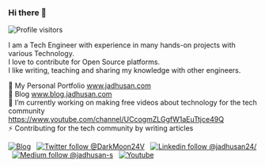 ### Hi there 👋
![Profile visitors](https://visitor-badge.glitch.me/badge?page_id=Jadhusan-S.visitor-badge)

I am a Tech Engineer with experience in many hands-on projects with various Technology. \
I love to contribute for Open Source platforms.  \
I like writing, teaching and sharing my knowledge with other engineers.
  
💬 My Personal Portfolio www.jadhusan.com             \
🌱 Blog www.blog.jadhusan.com                 \
🔭 I’m currently working on making free videos about technology for the tech community https://www.youtube.com/channel/UCcogmZLGgfW1aEuTtjce49Q     \
⚡ Contributing for the tech community by writing articles

[![Blog](https://img.shields.io/badge/Blog-Jadhusan.com-brightgreen)](https://jadhusan.com) &nbsp;
[![Twitter follow @DarkMoon24V](https://img.shields.io/badge/Twitter-1DA1F2?style=for-the-badge&logo=twitter&logoColor=white)](https://twitter.com/DarkMoon24V) &nbsp;
[![Linkedin follow @jadhusan24/](https://img.shields.io/badge/LinkedIn-0077B5?style=for-the-badge&logo=linkedin&logoColor=white)](https://www.linkedin.com/in/jadhusan24/) &nbsp;
[![Medium follow @jadhusan-s](https://img.shields.io/badge/Medium-12100E?style=for-the-badge&logo=medium&logoColor=white)](https://jadhusan-s.medium.com/) &nbsp;
[![Youtube](https://img.shields.io/badge/YouTube-FF0000?style=for-the-badge&logo=youtube&logoColor=white)](https://www.youtube.com/channel/UCcogmZLGgfW1aEuTtjce49Q) &nbsp;

<!--
**Jadhusan-S/Jadhusan-S** is a ✨ _special_ ✨ repository because its `README.md` (this file) appears on your GitHub profile.

Here are some ideas to get you started:

- 🔭 I’m currently working on ...
- 🌱 I’m currently learning ...
- 👯 I’m looking to collaborate on ...
- 🤔 I’m looking for help with ...
- 💬 Ask me about ...
- 📫 How to reach me: ...
- 😄 Pronouns: ...
- ⚡ Fun fact: ...

[![MVP Profile](https://img.shields.io/badge/MVP-Developer%20Technologies%20🏆-blue?style=flat&logo=microsoft)](https://mvp.microsoft.com) &nbsp;
[![Youtube Gaming](https://img.shields.io/badge/YouTube_Gaming-FF0000?style=for-the-badge&logo=youtube-gaming&logoColor=white)](https://www.youtube.com/DarkMoonV) &nbsp;

-->
